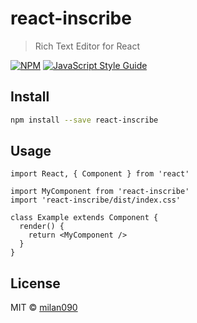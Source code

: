 # react-inscribe

> Rich Text Editor for React

[![NPM](https://img.shields.io/npm/v/react-inscribe.svg)](https://www.npmjs.com/package/react-inscribe) [![JavaScript Style Guide](https://img.shields.io/badge/code_style-standard-brightgreen.svg)](https://standardjs.com)

## Install

```bash
npm install --save react-inscribe
```

## Usage

```tsx
import React, { Component } from 'react'

import MyComponent from 'react-inscribe'
import 'react-inscribe/dist/index.css'

class Example extends Component {
  render() {
    return <MyComponent />
  }
}
```

## License

MIT © [milan090](https://github.com/milan090)
